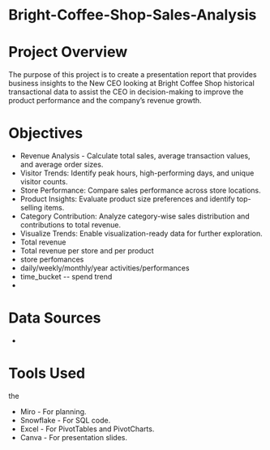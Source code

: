 # Bright-Coffee-Shop-Sales-Analysis

# Project Overview

The purpose of this project is to create a presentation report that provides business insights to the New CEO looking at Bright Coffee Shop historical transactional data to assist the CEO in decision-making to improve the product performance and the company’s revenue growth.

# Objectives


- Revenue Analysis - Calculate total sales, average transaction values, and average order sizes.
- Visitor Trends: Identify peak hours, high-performing days, and unique visitor counts.
- Store Performance: Compare sales performance across store locations.
- Product Insights: Evaluate product size preferences and identify top-selling items.
- Category Contribution: Analyze category-wise sales distribution and contributions to total revenue.
- Visualize Trends: Enable visualization-ready data for further exploration.
- Total revenue
- Total revenue per store and per product
- store perfomances
- daily/weekly/monthly/year activities/performances
- time_bucket
-- spend trend
- 

# Data Sources

-

# Tools Used
the 
- Miro - For planning.
- Snowflake - For SQL code.
- Excel - For PivotTables and PivotCharts.
- Canva - For presentation slides.

